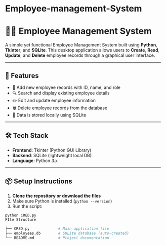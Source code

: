 # Employee-management-System

# 🧑‍💼 Employee Management System

A simple yet functional Employee Management System built using **Python**, **Tkinter**, and **SQLite**. This desktop application allows users to **Create**, **Read**, **Update**, and **Delete** employee records through a graphical user interface.

---

## 🚀 Features

- 🎯 Add new employee records with ID, name, and role
- 🔍 Search and display existing employee details
- ✏️ Edit and update employee information
- 🗑️ Delete employee records from the database
- 💾 Data is stored locally using SQLite

---

## 🛠 Tech Stack

- **Frontend**: Tkinter (Python GUI Library)
- **Backend**: SQLite (lightweight local DB)
- **Language**: Python 3.x

---

## 📦 Setup Instructions

1. **Clone the repository or download the files**
2. Make sure Python is installed (`python --version`)
3. Run the script:

```bash
python CRED.py
FIle Structure 

├── CRED.py             # Main application file
├── employees.db        # SQLite database (auto-created)
└── README.md           # Project documentation
